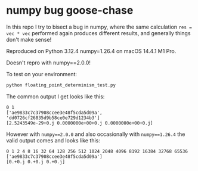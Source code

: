 # numpy bug goose-chase

In this repo I try to bisect a bug in numpy,
where the same calculation `res = vec * vec` performed again produces different results,
and generally things don't make sense!

Reproduced on Python 3.12.4 numpy=1.26.4 on macOS 14.4.1 M1 Pro.

Doesn't repro with numpy==2.0.0!

To test on your environment:

```bash
python floating_point_determinism_test.py
```

The common output I get looks like this:

```text
0 1
['ae9833c7c37908ccee3e48f5cda5d09a', 'dd0726cf26835d9b58ce0e729d1234b3']
[2.5243549e-29+0.j 0.0000000e+00+0.j 0.0000000e+00+0.j]
```

However with `numpy==2.0.0` and also occasionally with `numpy==1.26.4` the valid output comes and looks like this:

```text
0 1 2 4 8 16 32 64 128 256 512 1024 2048 4096 8192 16384 32768 65536
['ae9833c7c37908ccee3e48f5cda5d09a']
[0.+0.j 0.+0.j 0.+0.j]
```

